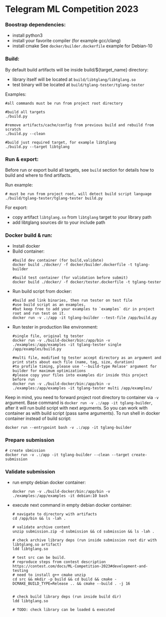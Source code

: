 # Telegram ML Competition 2023

### Boostrap dependencies:
- install python3
- install your favorite compiler (for example gcc/clang)
- install cmake 
See `docker/builder.dockerfile` example for Debian-10

### Build:
By default build artifacts will be inside build/${target_name} directory:
- library itself will be located at `build/libtglang/libtglang.so`
- test binary will be located at `build/tglang-tester/tglang-tester`

Examples:
```
#all commands must be run from project root directory

#build all targets
./build.py

#remove artifacts/cache/config from previous build and rebuild from scratch
./build.py --clean

#build just required target, for example libtglang
./build.py --target libtglang
```

### Run & export:
Before run or export build all targets, see `build` section for details how to build and where to find artifacts.

Run example:
```
# must be run from project root, will detect build script language
./build/tglang-tester/tglang-tester build.py
```

For export:
- copy artifact `libtglang.so` from `libtglang` target to your library path
- add libtglang sources dir to your include path


### Docker build & run:
- Install docker
- Build container:
    ```
    #build dev container (for build,validate)
    docker build ./docker/ -f docker/builder.dockerfile -t tglang-builder

    #build test container (for validation before submit)
    docker build ./docker/ -f docker/tester.dockerfile -t tglang-tester
    ```
- Run build script from docker:
    ```
    #build and link binaries, then run tester on test file
    #use build script as an examples, 
    #but keep free to add your examples to `examples` dir in project root and run test on it.
    docker run -v .:/app -it tglang-builder --test-file /app/build.py
    ```
- Run tester in production like environment:
    ```
    #single file, original tg tester
    docker run -v ./build-docker/bin:/app/bin -v ./examples:/app/examples -it tglang-tester single /app/examples/build.py

    #multi file, modified tg tester accept directory as an argument and print stats about each file (name, tag, size, duration)
    #to profile timing, please use '--build-type Relase' argument for builder for maximum optimizations
    #please copy your files into examples dir inside this project before run
    docker run -v ./build-docker/bin:/app/bin -v ./examples:/app/examples -it tglang-tester multi /app/examples/
    ```


Keep in mind, you need to forward project root directory to container via `-v` argument.
Base command is `docker run -v .:/app -it tglang-builder`, after it will run build script with next arguments.
So you can work with container as with build script (pass same arguments).
To run shell in docker container instead of build script:
```
docker run --entrypoint bash -v .:/app -it tglang-builder
```

### Prepare submission

```
# create sbmission
docker run -v .:/app -it tglang-builder --clean --target create-submission
```

### Validate submission
- run empty debian docker container:
	```
	docker run -v ./build-docker/bin:/app/bin -v ./examples:/app/examples -it debian:10 bash
	```
- execute next command in empty debian docker container:
	```
	# navigate to directory with artifacts
	cd /app/bin && ls -lah .

	# validate archive content
	unzip submission.zip -d submission && cd submission && ls -lah .

	# check archive library deps (run inside submission root dir with libtglang.so artifact)
	ldd libtglang.so

	# test src can be build. 
	# reproduce steps from contest description https://contest.com/docs/ML-Competition-2023#development-and-testing
    # need to install g++ cmake unzip
	cd src && mkdir -p build && cd build && cmake -DCMAKE_BUILD_TYPE=Release .. && cmake --build . -j 16


	# check build library deps (run inside build dir)
	ldd libtglang.so

	# TODO: check library can be loaded & executed
	```
